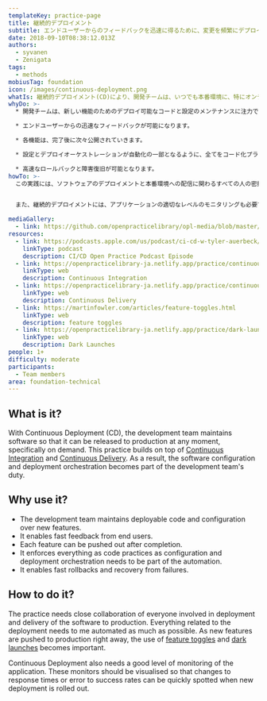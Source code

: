 ```yaml
---
templateKey: practice-page
title: 継続的デプロイメント
subtitle: エンドユーザーからのフィードバックを迅速に得るために、変更を頻繁にデプロイする.
date: 2018-09-10T08:38:12.013Z
authors:
  - syvanen
  - Zenigata
tags:
  - methods
mobiusTag: foundation
icon: /images/continuous-deployment.png
whatIs: 継続的デプロイメント(CD)により、開発チームは、いつでも本番環境に、特にオンデマンドで、リリースできるようにソフトウェアをメンテナンスすることができます。 このプラクティスは、[Continuous Integration](https://openpracticelibrary-ja.netlify.app/practice/continuous-integration/) と [Continuous Delivery](https://openpracticelibrary-ja.netlify.app/practice/continuous-delivery/)の上で構築されます。結果として、ソフトウェアの設定とデプロイのオーケストレーションは、開発チームの義務の一部となります。
whyDo: >-
  * 開発チームは、新しい機能のためのデプロイ可能なコードと設定のメンテナンスに注力できます。

  * エンドユーザーからの迅速なフィードバックが可能になります。

  * 各機能は、完了後に次々公開されていきます。

  * 設定とデプロイオーケストレーションが自動化の一部となるように、全てをコード化プラクティスとして強制されていきます。

  * 高速なロールバックと障害復旧が可能となります。
howTo: >-
  この実践には、ソフトウェアのデプロイメントと本番環境への配信に関わるすべての人の密接な協力が必要です。デプロイメントに関わる全てのことは、可能な限り自動化する必要があります。新機能をすぐに本番環境に投入するため、[feature toggles](https://martinfowler.com/articles/feature-toggles.html) と [dark launches](https://openpracticelibrary-ja.netlify.app/practice/dark-launches/) の活用も重要になります。  


  また、継続的デプロイメントには、アプリケーションの適切なレベルのモニタリングも必要です。これらのモニターは、新しいデプロイメントが展開されたときに、応答時間やエラーから成功率への変化を素早く発見できるように可視化されている必要があります。

mediaGallery:
  - link: https://github.com/openpracticelibrary/opl-media/blob/master/images/continuous%20deployment.png?raw=true
resources:
  - link: https://podcasts.apple.com/us/podcast/ci-cd-w-tyler-auerbeck/id1501715186?i=1000491737000
    linkType: podcast
    description: CI/CD Open Practice Podcast Episode
  - link: https://openpracticelibrary-ja.netlify.app/practice/continuous-integration/
    linkType: web
    description: Continuous Integration
  - link: https://openpracticelibrary-ja.netlify.app/practice/continuous-delivery/
    linkType: web
    description: Continuous Delivery
  - link: https://martinfowler.com/articles/feature-toggles.html
    linkType: web
    description: feature toggles
  - link: https://openpracticelibrary-ja.netlify.app/practice/dark-launches/
    linkType: web
    description: Dark Launches
people: 1+
difficulty: moderate
participants:
  - Team members
area: foundation-technical
---
```

## What is it?

With Continuous Deployment (CD), the development team maintains software so that it can be released to production at any moment, specifically on demand. This practice builds on top of [Continuous Integration](https://openpracticelibrary.com/practice/continuous-integration/) and [Continuous Delivery](https://openpracticelibrary.com/practice/continuous-delivery/). As a result, the software configuration and deployment orchestration becomes part of the development team's duty.

## Why use it?

* The development team maintains deployable code and configuration over new features.
* It enables fast feedback from end users.
* Each feature can be pushed out after completion.
* It enforces everything as code practices as configuration and deployment orchestration needs to be part of the automation.
* It enables fast rollbacks and recovery from failures.

## How to do it?

The practice needs close collaboration of everyone involved in deployment and delivery of the software to production. Everything related to the deployment needs to me automated as much as possible. As new features are pushed to production right away, the use of [feature toggles](https://martinfowler.com/articles/feature-toggles.html) and [dark launches](https://openpracticelibrary.com/practice/dark-launches/) becomes important.

Continuous Deployment also needs a good level of monitoring of the application. These monitors should be visualised so that changes to response times or error to success rates can be quickly spotted when new deployment is rolled out.
